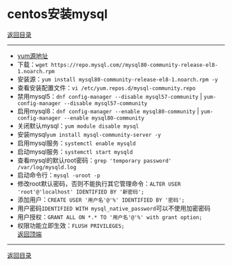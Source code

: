 # centos安装mysql

[返回目录](/mysql/README.md)

---

- [yum源地址](https://dev.mysql.com/downloads/repo/yum/)
- 下载：`wget https://repo.mysql.com//mysql80-community-release-el8-1.noarch.rpm`
- 安装源：`yum install mysql80-community-release-el8-1.noarch.rpm -y`
- 查看安装配置文件：`vi /etc/yum.repos.d/mysql-community.repo`
- 禁用mysql5：`dnf config-manager --disable mysql57-community` | `yum-config-manager --disable mysql57-community`
- 启用mysql8：`dnf config-manager --enable mysql80-community` | `yum-config-manager --enable mysql80-community`
- 关闭默认mysql：`yum module disable mysql`
- 安装mysql`yum install mysql-community-server -y`
- 启用mysql服务：`systemctl enable mysqld`
- 启动mysql服务：`systemctl start mysqld`
- 查看mysql的默认root密码：`grep 'temporary password' /var/log/mysqld.log`
- 启动命令行：`mysql -uroot -p`
- 修改root默认密码，否则不能执行其它管理命令：`ALTER USER 'root'@'localhost' IDENTIFIED BY '新密码';`
- 添加用户：`CREATE USER '用户名'@'%' IDENTIFIED BY '密码';`
- 用户密码`IDENTIFIED WITH mysql_native_password`可以不使用加密密码
- 用户授权：`GRANT ALL ON *.* TO '用户名'@'%' with grant option;`
- 权限功能立即生效：`FLUSH PRIVILEGES;`  
[返回顶端](#centos安装mysql)

---
[返回目录](/mysql/README.md)
